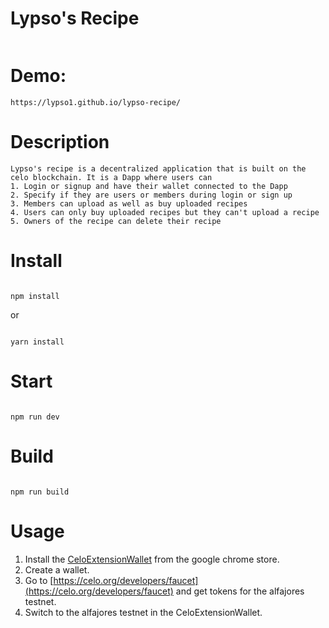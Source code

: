 # Lypso's Recipe

```
```

# Demo:
```
https://lypso1.github.io/lypso-recipe/

```
# Description

```
Lypso's recipe is a decentralized application that is built on the celo blockchain. It is a Dapp where users can
1. Login or signup and have their wallet connected to the Dapp
2. Specify if they are users or members during login or sign up
3. Members can upload as well as buy uploaded recipes
4. Users can only buy uploaded recipes but they can't upload a recipe
5. Owners of the recipe can delete their recipe

```
# Install

```

npm install

```

or 

```

yarn install

```

# Start

```

npm run dev

```

# Build

```

npm run build

```
# Usage
1. Install the [CeloExtensionWallet](https://chrome.google.com/webstore/detail/celoextensionwallet/kkilomkmpmkbdnfelcpgckmpcaemjcdh?hl=en) from the google chrome store.
2. Create a wallet.
3. Go to [https://celo.org/developers/faucet](https://celo.org/developers/faucet) and get tokens for the alfajores testnet.
4. Switch to the alfajores testnet in the CeloExtensionWallet.
